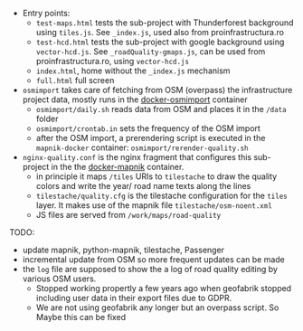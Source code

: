 - Entry points:
  * `test-maps.html` tests the sub-project with Thunderforest background using `tiles.js`. See `_index.js`, used also from proinfrastructura.ro 
  * `test-hcd.html` tests the sub-project with google background using `vector-hcd.js`. See `_roadQuality-gmaps.js`, can be used from proinfrastructura.ro, using `vector-hcd.js` 
  * `index.html`, home without the `_index.js` mechanism
  * `full.html` full screen
- `osmimport` takes care of fetching from OSM (overpass) the infrastructure project data, mostly runs in the [docker-osmimport](../docker-osmimport) container 
  * `osmimport/daily.sh` reads data from OSM and places it in the `/data` folder
  *  `osmimport/crontab.in`  sets the frequency of the OSM import
  * after the OSM import, a prerendering script is executed in the `mapnik-docker` container: `osmimport/rerender-quality.sh` 
- `nginx-quality.conf`  is the nginx fragment that configures this sub-project in the the [docker-mapnik](../docker-mapnik) container. 
  * in principle it maps `/tiles` URIs to `tilestache` to draw the quality colors and write the year/ road name texts along the lines
  * `tilestache/quality.cfg` is the tilestache configuration for the `tiles` layer. It makes use of the mapnik file `tilestache/osm-noent.xml` 
  * JS files are served from `/work/maps/road-quality`  

TODO:
- update mapnik, python-mapnik, tilestache, Passenger
- incremental update from OSM so more frequent updates can be made
- the `log` file are supposed to show the a log of road quality editing by various OSM users. 
   * Stopped working propertly a few years ago when geofabrik stopped including user data in their export files due to GDPR. 
   * We are not using geofabrik any longer but an overpass script. So Maybe this can be fixed
